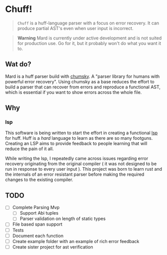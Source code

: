 # Chuff!

> `Chuff` is a huff-language parser with a focus on error recovery. It can produce partial AST's even when user input is incorrect.

> **Warning**
> Mard is currently under active development and is not suited for production use. Go for it, but it probably won't do what you want it to.

## Wat do?

Mard is a huff parser build with [chumsky]("https://github.com/zesterer/chumsky"). A "parser library for humans with powerful error recovery". Using chumsky as a base reduces the effort to build a parser that can recover from errors and reproduce a functional AST, which is essential if you want to show errors across the whole file.

## Why

### lsp

This software is being written to start the effort in creating a functional [lsp]("https://microsoft.github.io/language-server-protocol/") for huff. Huff is a _hard_ language to learn as there are so many footguns. Creating an LSP aims to provide feedback to people learning that will reduce the pain of it all.

While writing the lsp, I repeatedly came across issues regarding error recovery originating from the original compiler ( it was not designed to be run in response to every user input ). This project was born to learn rust and the internals of an error resistant parser before making the required changes to the existing compiler.

## TODO

- [ ] Complete Parsing Mvp
  - [ ] Support Abi tuples
  - [ ] Parser validation on length of static types
- [ ] File based span support
- [ ] Tests
- [ ] Document each function
- [ ] Create example folder with an example of rich error feedback
- [ ] Create sister project for ast verification
